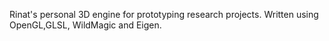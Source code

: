 Rinat's personal 3D engine for prototyping research projects.
Written using OpenGL,GLSL, WildMagic and Eigen.
